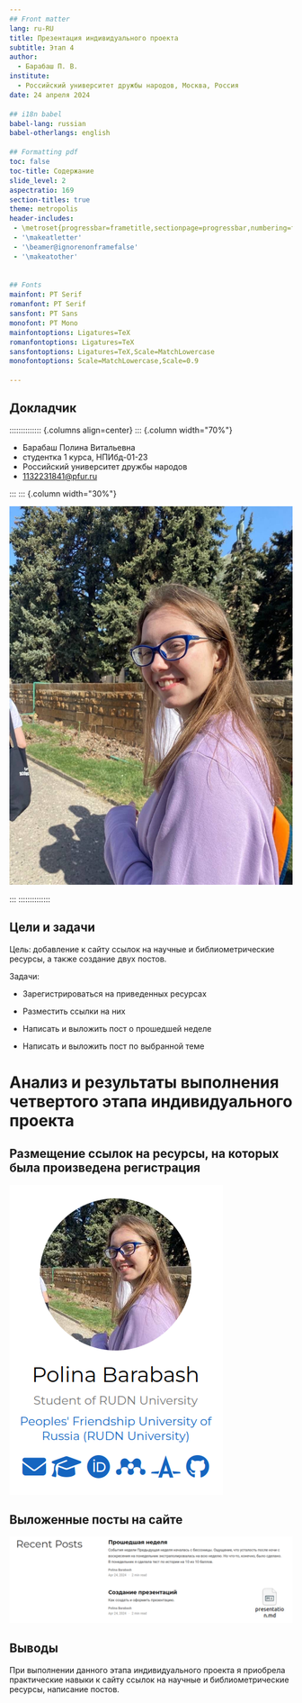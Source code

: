 ```yaml
---
## Front matter
lang: ru-RU
title: Презентация индивидуального проекта
subtitle: Этап 4
author:
  - Барабаш П. В.
institute:
  - Российский университет дружбы народов, Москва, Россия
date: 24 апреля 2024

## i18n babel
babel-lang: russian
babel-otherlangs: english

## Formatting pdf
toc: false
toc-title: Содержание
slide_level: 2
aspectratio: 169
section-titles: true
theme: metropolis
header-includes:
 - \metroset{progressbar=frametitle,sectionpage=progressbar,numbering=fraction}
 - '\makeatletter'
 - '\beamer@ignorenonframefalse'
 - '\makeatother'
 
 
## Fonts
mainfont: PT Serif
romanfont: PT Serif
sansfont: PT Sans
monofont: PT Mono
mainfontoptions: Ligatures=TeX
romanfontoptions: Ligatures=TeX
sansfontoptions: Ligatures=TeX,Scale=MatchLowercase
monofontoptions: Scale=MatchLowercase,Scale=0.9

---
```


## Докладчик

:::::::::::::: {.columns align=center}
::: {.column width="70%"}

  * Барабаш Полина Витальевна
  * студентка 1 курса, НПИбд-01-23
  * Российский университет дружбы народов
  * [1132231841@pfur.ru](mailto:1132231841@pfur.ru)

:::
::: {.column width="30%"}

![](./image/я.png)

:::
::::::::::::::

## Цели и задачи

Цель:  добавление к сайту ссылок на научные и библиометрические ресурсы, а также создание двух постов.

Задачи:
- Зарегистрироваться на приведенных ресурсах

- Разместить ссылки на них

- Написать и выложить пост о прошедшей неделе

- Написать и выложить пост по выбранной теме


# Анализ и результаты выполнения четвертого этапа индивидуального проекта


## Размещение ссылок на ресурсы, на которых была произведена регистрация

![](./image/fig007.png)


## Выложенные посты на сайте

![](./image/fig008.png)

## Выводы

При выполнении данного этапа индивидуального проекта я приобрела практические навыки к сайту ссылок на научные и библиометрические ресурсы, написание постов.



